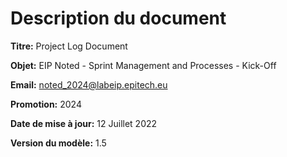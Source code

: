 # Description du document

**Titre:** Project Log Document

**Objet:** EIP Noted - Sprint Management and Processes - Kick-Off

**Email:** noted_2024@labeip.epitech.eu

**Promotion:** 2024

**Date de mise à jour:** 12 Juillet 2022

**Version du modèle:** 1.5
